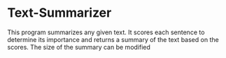 # Text-Summarizer
This program summarizes any given text. It scores each sentence to determine its importance and returns a summary of the text based on the scores. The size of the summary can be modified
